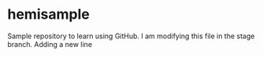 # hemisample
Sample repository to learn using GitHub.
I am modifying this file in the stage branch.
Adding a new line
